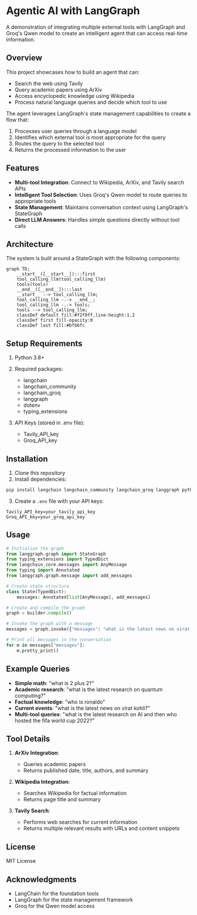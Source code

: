 # Agentic AI with LangGraph

A demonstration of integrating multiple external tools with LangGraph and Groq's Qwen model to create an intelligent agent that can access real-time information.

## Overview

This project showcases how to build an agent that can:
- Search the web using Tavily
- Query academic papers using ArXiv
- Access encyclopedic knowledge using Wikipedia
- Process natural language queries and decide which tool to use

The agent leverages LangGraph's state management capabilities to create a flow that:
1. Processes user queries through a language model
2. Identifies which external tool is most appropriate for the query
3. Routes the query to the selected tool
4. Returns the processed information to the user

## Features

- **Multi-tool Integration**: Connect to Wikipedia, ArXiv, and Tavily search APIs
- **Intelligent Tool Selection**: Uses Groq's Qwen model to route queries to appropriate tools
- **State Management**: Maintains conversation context using LangGraph's StateGraph
- **Direct LLM Answers**: Handles simple questions directly without tool calls

## Architecture

The system is built around a StateGraph with the following components:

```mermaid
graph TD;
    __start__([__start__]):::first
    tool_calling_llm(tool_calling_llm)
    tools(tools)
    __end__([__end__]):::last
    __start__ --> tool_calling_llm;
    tool_calling_llm -.-> __end__;
    tool_calling_llm -.-> tools;
    tools --> tool_calling_llm;
    classDef default fill:#f2f0ff,line-height:1.2
    classDef first fill-opacity:0
    classDef last fill:#bfb6fc
```

## Setup Requirements

1. Python 3.8+
2. Required packages:
   - langchain
   - langchain_community
   - langchain_groq
   - langgraph
   - dotenv
   - typing_extensions

3. API Keys (stored in .env file):
   - Tavily_API_key
   - Groq_API_key

## Installation

1. Clone this repository
2. Install dependencies:
```bash
pip install langchain langchain_community langchain_groq langgraph python-dotenv typing_extensions
```
3. Create a `.env` file with your API keys:
```
Tavily_API_key=your_tavily_api_key
Groq_API_key=your_groq_api_key
```

## Usage

```python
# Initialize the graph
from langgraph.graph import StateGraph
from typing_extensions import TypedDict
from langchain_core.messages import AnyMessage
from typing import Annotated
from langgraph.graph.message import add_messages

# Create state structure
class State(TypedDict):
    messages: Annotated[list[AnyMessage], add_messages]

# Create and compile the graph
graph = builder.compile()

# Invoke the graph with a message
messages = graph.invoke({"messages": "what is the latest news on virat kohli?"})

# Print all messages in the conversation
for m in messages["messages"]:
    m.pretty_print()
```

## Example Queries

- **Simple math**: "what is 2 plus 2?"
- **Academic research**: "what is the latest research on quantum computing?"
- **Factual knowledge**: "who is ronaldo"
- **Current events**: "what is the latest news on virat kohli?"
- **Multi-tool queries**: "what is the latest research on AI and then who hosted the fifa world cup 2022?"

## Tool Details

1. **ArXiv Integration**:
   - Queries academic papers
   - Returns published date, title, authors, and summary

2. **Wikipedia Integration**:
   - Searches Wikipedia for factual information
   - Returns page title and summary

3. **Tavily Search**:
   - Performs web searches for current information
   - Returns multiple relevant results with URLs and content snippets

## License

MIT License

## Acknowledgments

- LangChain for the foundation tools
- LangGraph for the state management framework
- Groq for the Qwen model access
